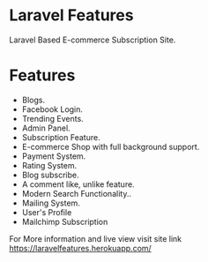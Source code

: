 # Laravel Features
Laravel Based E-commerce Subscription Site. 

# Features
- Blogs.
- Facebook Login.
- Trending Events.
- Admin Panel.
- Subscription Feature.
- E-commerce Shop with full background support.
- Payment System.
- Rating System. 
- Blog subscribe.
- A comment like, unlike feature.
- Modern Search Functionality..
- Mailing System.
- User's Profile
- Mailchimp Subscription

For More information and live view visit site link https://laravelfeatures.herokuapp.com/
